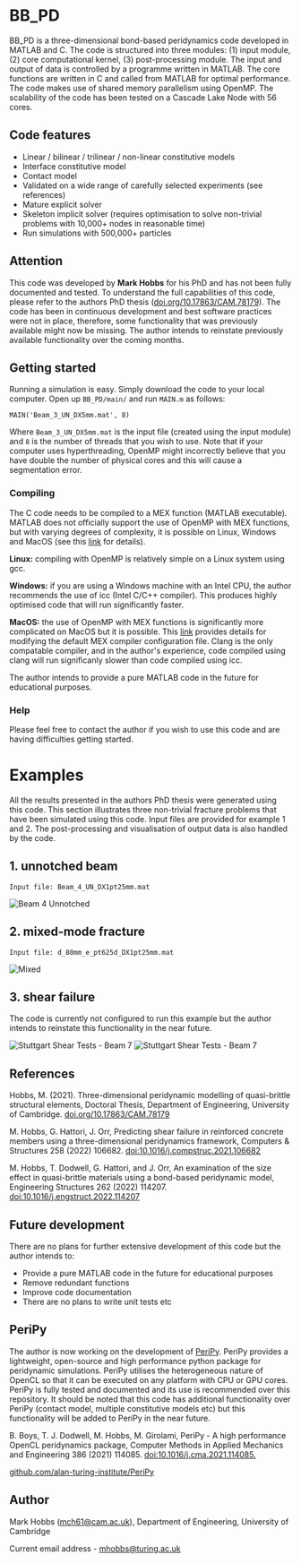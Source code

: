  # BB_PD

BB_PD is a three-dimensional bond-based peridynamics code developed in MATLAB and C. The code is structured into three modules: (1) input module, (2) core computational kernel, (3) post-processing module. The input and output of data is controlled by a programme written in MATLAB. The core functions are written in C and called from MATLAB for optimal performance. The code makes use of shared memory parallelism using OpenMP. The scalability of the code has been tested on a Cascade Lake Node with 56 cores.

## Code features
* Linear / bilinear / trilinear / non-linear constitutive models
* Interface constitutive model
* Contact model
* Validated on a wide range of carefully selected experiments (see references)
* Mature explicit solver
* Skeleton implicit solver (requires optimisation to solve non-trivial problems with 10,000+ nodes in reasonable time)
* Run simulations with 500,000+ particles 

## Attention

This code was developed by **Mark Hobbs** for his PhD and has not been fully documented and tested. To understand the full capabilities of this code, please refer to the authors PhD thesis ([doi.org/10.17863/CAM.78179](https://doi.org/10.17863/CAM.78179)). The code has been in continuous development and best software practices were not in place, therefore, some functionality that was previously available might now be missing. The author intends to reinstate previously available functionality over the coming months. 

## Getting started

Running a simulation is easy. Simply download the code to your local computer. Open up ```BB_PD/main/``` and run ```MAIN.m``` as follows:

```MAIN('Beam_3_UN_DX5mm.mat', 8)```

Where ```Beam_3_UN_DX5mm.mat``` is the input file (created using the input module) and `8` is the number of threads that you wish to use. Note that if your computer uses hyperthreading, OpenMP might incorrectly believe that you have double the number of physical cores and this will cause a segmentation error.  

### Compiling

The C code needs to be compiled to a MEX function (MATLAB executable). MATLAB does not officially support the use of OpenMP with MEX functions, but with varying degrees of complexity, it is possible on Linux, Windows and MacOS (see this [link](https://uk.mathworks.com/matlabcentral/answers/237411-can-i-make-use-of-openmp-in-my-matlab-mex-files) for details).

**Linux:** compiling with OpenMP is relatively simple on a Linux system using gcc.

**Windows:** if you are using a Windows machine with an Intel CPU, the author recommends the use of icc (Intel C/C++ compiler). This produces highly optimised code that will run significantly faster.

**MacOS:** the use of OpenMP with MEX functions is significantly more complicated on MacOS but it is possible. This [link](https://stackoverflow.com/questions/37362414/openmp-with-mex-in-matlab-on-mac) provides details for modifying the default MEX compiler configuration file. Clang is the only compatable compiler, and in the author's experience, code compiled using clang will run significanly slower than code compiled using icc. 

The author intends to provide a pure MATLAB code in the future for educational purposes. 

### Help

Please feel free to contact the author if you wish to use this code and are having difficulties getting started. 

# Examples

All the results presented in the authors PhD thesis were generated using this code. This section illustrates three non-trivial fracture problems that have been simulated using this code. Input files are provided for example 1 and 2. The post-processing and visualisation of output data is also handled by the code.

## 1. unnotched beam

```Input file: Beam_4_UN_DX1pt25mm.mat```

![Beam 4 Unnotched](docs/animations/Beam_4_UN_DX1pt25mm_3D_view.gif)

## 2. mixed-mode fracture

```Input file: d_80mm_e_pt625d_DX1pt25mm.mat```

![Mixed](docs/animations/d_80mm_e_pt625d_DX1pt25mm.gif)

## 3. shear failure 

The code is currently not configured to run this example but the author intends to reinstate this functionality in the near future. 

![Stuttgart Shear Tests - Beam 7](docs/images/SB7_deformed.png)
![Stuttgart Shear Tests - Beam 7](docs/images/SB7_fracture_paths.png)

## References

Hobbs, M. (2021). Three-dimensional peridynamic modelling of quasi-brittle structural elements, Doctoral Thesis, Department of Engineering, University of Cambridge. [doi.org/10.17863/CAM.78179](https://doi.org/10.17863/CAM.78179)

M. Hobbs, G. Hattori, J. Orr, Predicting shear failure in reinforced concrete members using a three-dimensional peridynamics framework, Computers & Structures 258 (2022) 106682. [doi:10.1016/j.compstruc.2021.106682](https://doi.org/10.1016/j.compstruc.2021.106682)

M. Hobbs, T. Dodwell, G. Hattori, and J. Orr, An examination of the size effect in quasi-brittle materials using a bond-based peridynamic model, Engineering Structures 262 (2022) 114207. [doi:10.1016/j.engstruct.2022.114207](https://doi.org/10.1016/j.engstruct.2022.114207)


## Future development

There are no plans for further extensive development of this code but the author intends to:

* Provide a pure MATLAB code in the future for educational purposes
* Remove redundant functions 
* Improve code documentation
* There are no plans to write unit tests etc

## PeriPy

The author is now working on the development of [PeriPy](https://github.com/alan-turing-institute/PeriPy). PeriPy provides a lightweight, open-source and high performance python package for peridynamic simulations. PeriPy utilises the heterogeneous nature of OpenCL so that it can be executed on any platform with CPU or GPU cores. PeriPy is fully tested and documented and its use is recommended over this repository. It should be noted that this code has additional functionality  over PeriPy (contact model, multiple constitutive models etc) but this functionality will be added to PeriPy in the near future.

B. Boys, T. J. Dodwell, M. Hobbs, M. Girolami, PeriPy - A high performance OpenCL peridynamics package, Computer Methods in Applied Mechanics and Engineering 386 (2021) 114085. [doi:10.1016/j.cma.2021.114085.](https://doi.org/doi:10.1016/j.cma.2021.114085)

[github.com/alan-turing-institute/PeriPy](https://github.com/alan-turing-institute/PeriPy)


## Author
Mark Hobbs (mch61@cam.ac.uk), Department of Engineering, University of Cambridge 

Current email address - mhobbs@turing.ac.uk
